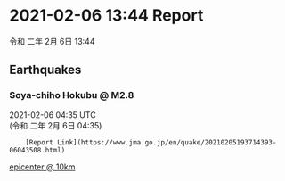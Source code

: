 # 2021-02-06 13:44 Report
令和 二年 2月 6日 13:44

## Earthquakes
### Soya-chiho Hokubu @ M2.8
2021-02-06 04:35 UTC  
        (令和 二年 2月 6日 04:35)
  
        [Report Link](https://www.jma.go.jp/en/quake/20210205193714393-06043508.html)  
[epicenter @ 10km](https://www.google.com/maps/place/44°54'00%22+142°06'00%22/@44.9,142.1,17z/data=!3m1!4b1!4m5!3m4!1s0x0:0x0!8m2!3d44.9!4d142.1)